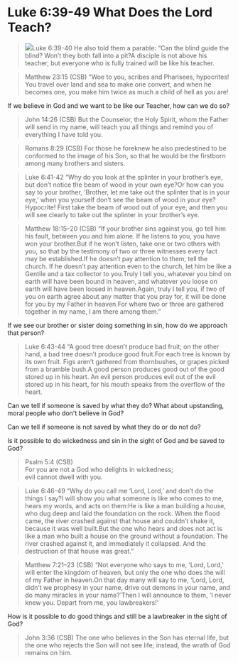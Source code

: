 # Luke 6:39-49 What Does the Lord Teach?

><img class="intro-right" src="/images/art-luke.jpg">Luke 6:39-40 He also told them a parable: “Can the blind guide the blind? Won’t they both fall into a pit?A disciple is not above his teacher, but everyone who is fully trained will be like his teacher.

>Matthew 23:15 (CSB) “Woe to you, scribes and Pharisees, hypocrites! You travel over land and sea to make one convert, and when he becomes one, you make him twice as much a child of hell as you are!

If we believe in God and we want to be like our Teacher, how can we do so?


>John 14:26 (CSB) But the Counselor, the Holy Spirit, whom the Father will send in my name, will teach you all things and remind you of everything I have told you.

>Romans 8:29 (CSB) For those he foreknew he also predestined to be conformed to the image of his Son, so that he would be the firstborn among many brothers and sisters.

>Luke 6:41-42 “Why do you look at the splinter in your brother’s eye, but don’t notice the beam of wood in your own eye?Or how can you say to your brother, ‘Brother, let me take out the splinter that is in your eye,’ when you yourself don’t see the beam of wood in your eye? Hypocrite! First take the beam of wood out of your eye, and then you will see clearly to take out the splinter in your brother’s eye.

>Matthew 18:15–20 (CSB) “If your brother sins against you, go tell him his fault, between you and him alone. If he listens to you, you have won your brother.But if he won’t listen, take one or two others with you, so that by the testimony of two or three witnesses every fact may be established.If he doesn’t pay attention to them, tell the church. If he doesn’t pay attention even to the church, let him be like a Gentile and a tax collector to you.Truly I tell you, whatever you bind on earth will have been bound in heaven, and whatever you loose on earth will have been loosed in heaven.Again, truly I tell you, if two of you on earth agree about any matter that you pray for, it will be done for you by my Father in heaven.For where two or three are gathered together in my name, I am there among them.”

If we see our brother or sister doing something in sin, how do we approach that person?

>Luke 6:43-44 “A good tree doesn’t produce bad fruit; on the other hand, a bad tree doesn’t produce good fruit.For each tree is known by its own fruit. Figs aren’t gathered from thornbushes, or grapes picked from a bramble bush.A good person produces good out of the good stored up in his heart. An evil person produces evil out of the evil stored up in his heart, for his mouth speaks from the overflow of the heart.

Can we tell if someone is saved by what they do? What about upstanding, moral people who don't believe in God?

Can we tell if someone is not saved by what they do or do not do?

Is it possible to do wickedness and sin in the sight of God and be saved to God?


>Psalm 5:4 (CSB)  
>For you are not a God who delights in wickedness;  
>evil cannot dwell with you.

>Luke 6:46-49 “Why do you call me ‘Lord, Lord,’ and don’t do the things I say?I will show you what someone is like who comes to me, hears my words, and acts on them:He is like a man building a house, who dug deep and laid the foundation on the rock. When the flood came, the river crashed against that house and couldn’t shake it, because it was well built.But the one who hears and does not act is like a man who built a house on the ground without a foundation. The river crashed against it, and immediately it collapsed. And the destruction of that house was great.”

>Matthew 7:21–23 (CSB) “Not everyone who says to me, ‘Lord, Lord,’ will enter the kingdom of heaven, but only the one who does the will of my Father in heaven.On that day many will say to me, ‘Lord, Lord, didn’t we prophesy in your name, drive out demons in your name, and do many miracles in your name?’Then I will announce to them, ‘I never knew you. Depart from me, you lawbreakers!’

How is it possible to do good things and still be a lawbreaker in the sight of God?


>John 3:36 (CSB) The one who believes in the Son has eternal life, but the one who rejects the Son will not see life; instead, the wrath of God remains on him.
